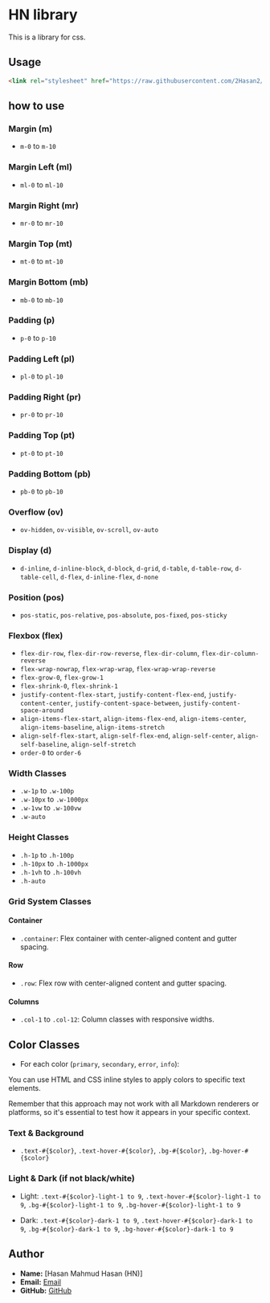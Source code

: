 # HN library

This is a library for css.

## Usage

```html
<link rel="stylesheet" href="https://raw.githubusercontent.com/2Hasan2/HN.css/main/css/HN.css" />
```

## how to use

### Margin (m)
- `m-0` to `m-10`

### Margin Left (ml)
- `ml-0` to `ml-10`

### Margin Right (mr)
- `mr-0` to `mr-10`

### Margin Top (mt)
- `mt-0` to `mt-10`

### Margin Bottom (mb)
- `mb-0` to `mb-10`

### Padding (p)
- `p-0` to `p-10`

### Padding Left (pl)
- `pl-0` to `pl-10`

### Padding Right (pr)
- `pr-0` to `pr-10`

### Padding Top (pt)
- `pt-0` to `pt-10`

### Padding Bottom (pb)
- `pb-0` to `pb-10`

### Overflow (ov)
- `ov-hidden`, `ov-visible`, `ov-scroll`, `ov-auto`

### Display (d)
- `d-inline`, `d-inline-block`, `d-block`, `d-grid`, `d-table`, `d-table-row`, `d-table-cell`, `d-flex`, `d-inline-flex`, `d-none`

### Position (pos)
- `pos-static`, `pos-relative`, `pos-absolute`, `pos-fixed`, `pos-sticky`

### Flexbox (flex)
- `flex-dir-row`, `flex-dir-row-reverse`, `flex-dir-column`, `flex-dir-column-reverse`
- `flex-wrap-nowrap`, `flex-wrap-wrap`, `flex-wrap-wrap-reverse`
- `flex-grow-0`, `flex-grow-1`
- `flex-shrink-0`, `flex-shrink-1`
- `justify-content-flex-start`, `justify-content-flex-end`, `justify-content-center`, `justify-content-space-between`, `justify-content-space-around`
- `align-items-flex-start`, `align-items-flex-end`, `align-items-center`, `align-items-baseline`, `align-items-stretch`
- `align-self-flex-start`, `align-self-flex-end`, `align-self-center`, `align-self-baseline`, `align-self-stretch`
- `order-0` to `order-6`

### Width Classes
- `.w-1p` to `.w-100p`
- `.w-10px` to `.w-1000px`
- `.w-1vw` to `.w-100vw`
- `.w-auto`

### Height Classes
- `.h-1p` to `.h-100p`
- `.h-10px` to `.h-1000px`
- `.h-1vh` to `.h-100vh`
- `.h-auto`

### Grid System Classes

#### Container
- `.container`: Flex container with center-aligned content and gutter spacing.

#### Row
- `.row`: Flex row with center-aligned content and gutter spacing.

#### Columns
- `.col-1` to `.col-12`: Column classes with responsive widths.

## Color Classes

- For each color (`primary`, `secondary`, `error`, `info`):

You can use HTML and CSS inline styles to apply colors to specific text elements.

Remember that this approach may not work with all Markdown renderers or platforms, so it's essential to test how it appears in your specific context.


### Text & Background
  - `.text-#{$color}`, `.text-hover-#{$color}`, `.bg-#{$color}`, `.bg-hover-#{$color}`

### Light & Dark (if not black/white)
  - Light: `.text-#{$color}-light-1 to 9`,
           `.text-hover-#{$color}-light-1 to 9`,
           `.bg-#{$color}-light-1 to 9`,
           `.bg-hover-#{$color}-light-1 to 9`

  - Dark: `.text-#{$color}-dark-1 to 9`,
          `.text-hover-#{$color}-dark-1 to 9`,
          `.bg-#{$color}-dark-1 to 9`,
          `.bg-hover-#{$color}-dark-1 to 9`
  
## Author

- **Name:** [Hasan Mahmud Hasan (HN)]
- **Email:** [Email](mailto:hr145310@gmail.com)
- **GitHub:** [GitHub](https://github.com/2Hasan2)
